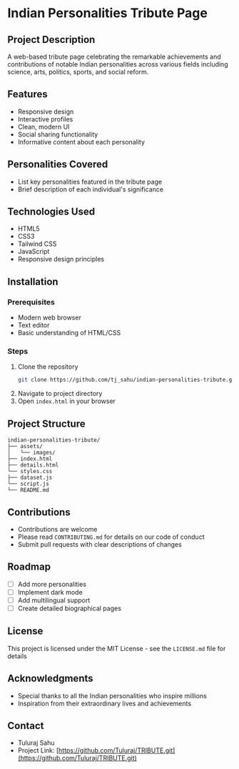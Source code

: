 # Indian Personalities Tribute Page

## Project Description
A web-based tribute page celebrating the remarkable achievements and contributions of notable Indian personalities across various fields including science, arts, politics, sports, and social reform.

## Features
- Responsive design
- Interactive profiles
- Clean, modern UI
- Social sharing functionality
- Informative content about each personality

## Personalities Covered
- List key personalities featured in the tribute page
- Brief description of each individual's significance

## Technologies Used
- HTML5
- CSS3
- Tailwind CSS
- JavaScript
- Responsive design principles

## Installation

### Prerequisites
- Modern web browser
- Text editor
- Basic understanding of HTML/CSS

### Steps
1. Clone the repository
   ```bash
   git clone https://github.com/tj_sahu/indian-personalities-tribute.git
   ```
2. Navigate to project directory
3. Open `index.html` in your browser

## Project Structure
```
indian-personalities-tribute/
├── assets/
│   └── images/
├── index.html
├── details.html
└── styles.css
├── dataset.js
└── script.js
└── README.md
```

## Contributions
- Contributions are welcome
- Please read `CONTRIBUTING.md` for details on our code of conduct
- Submit pull requests with clear descriptions of changes

## Roadmap
- [ ] Add more personalities
- [ ] Implement dark mode
- [ ] Add multilingual support
- [ ] Create detailed biographical pages

## License
This project is licensed under the MIT License - see the `LICENSE.md` file for details

## Acknowledgments
- Special thanks to all the Indian personalities who inspire millions
- Inspiration from their extraordinary lives and achievements

## Contact
- Tuluraj Sahu
- Project Link: [https://github.com/Tuluraj/TRIBUTE.git](https://github.com/Tuluraj/TRIBUTE.git)
```
